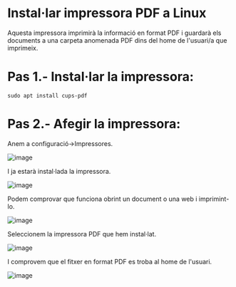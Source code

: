 # Instal·lar impressora PDF a Linux

Aquesta impressora imprimirà la informació en format PDF i guardarà els documents a una carpeta anomenada PDF dins del home de l'usuari/a que imprimeix.

# Pas 1.- Instal·lar la impressora:

```
sudo apt install cups-pdf
```

# Pas 2.- Afegir la impressora:

Anem a configuració->Impressores.

![image](https://github.com/XaSaFa/MP04/assets/110727546/b40dc5a8-837e-4757-8569-2d9912ecbbb6)

I ja estarà instal·lada la impressora.

![image](https://github.com/XaSaFa/MP04/assets/110727546/8ad0e003-8550-4a73-91e6-f4b37cb85de0)

Podem comprovar que funciona obrint un document o una web i imprimint-lo.

![image](https://github.com/XaSaFa/MP04/assets/110727546/826488b8-6df9-4f92-b5b5-20028f4d9636)

Seleccionem la impressora PDF que hem instal·lat.

![image](https://github.com/XaSaFa/MP04/assets/110727546/7cc25bd0-bb2c-416f-b217-601effd359f3)

I comprovem que el fitxer en format PDF es troba al home de l'usuari.

![image](https://github.com/XaSaFa/MP04/assets/110727546/462613f8-696c-4c35-b3b4-0aa4cc9ad2f5)


